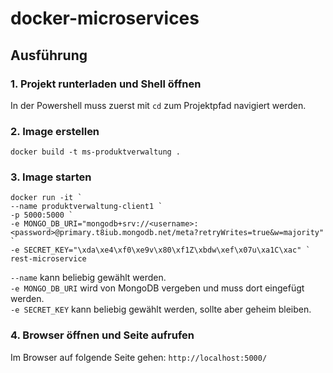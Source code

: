 # docker-microservices

## Ausführung

### 1. Projekt runterladen und Shell öffnen
In der Powershell muss zuerst mit `cd` zum Projektpfad navigiert werden.

### 2. Image erstellen
```
docker build -t ms-produktverwaltung .
```

### 3. Image starten
```
docker run -it `
--name produktverwaltung-client1 `
-p 5000:5000 `
-e MONGO_DB_URI="mongodb+srv://<username>:<password>@primary.t8iub.mongodb.net/meta?retryWrites=true&w=majority" `
-e SECRET_KEY="\xda\xe4\xf0\xe9v\x80\xf1Z\xbdw\xef\x07u\xa1C\xac" `   
rest-microservice
```  

`--name` kann beliebig gewählt werden.  
`-e MONGO_DB_URI` wird von MongoDB vergeben und muss dort eingefügt werden.  
`-e SECRET_KEY` kann beliebig gewählt werden, sollte aber geheim bleiben. 


### 4. Browser öffnen und Seite aufrufen
Im Browser auf folgende Seite gehen: `http://localhost:5000/`

